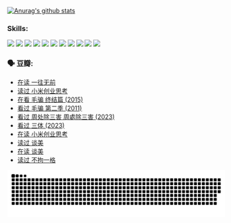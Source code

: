 
[![Anurag's github stats](https://github-readme-stats.vercel.app/api?username=w940853815)](https://github.com/anuraghazra/github-readme-stats)

### Skills:

<code><img height="32" src="https://cdn.jsdelivr.net/npm/simple-icons@v5/icons/python.svg"></code>
<code><img height="32" src="https://cdn.jsdelivr.net/npm/simple-icons@v5/icons/javascript.svg"></code>
<code><img height="32" src="https://cdn.jsdelivr.net/npm/simple-icons@v5/icons/django.svg"></code>
<code><img height="32" src="https://cdn.jsdelivr.net/npm/simple-icons@v5/icons/flask.svg"></code>
<code><img height="32" src="https://cdn.jsdelivr.net/npm/simple-icons@v5/icons/vuetify.svg"></code>
<code><img height="32" src="https://cdn.jsdelivr.net/npm/simple-icons@v5/icons/git.svg"></code>
<code><img height="32" src="https://cdn.jsdelivr.net/npm/simple-icons@v5/icons/docker.svg"></code>
<code><img height="32" src="https://cdn.jsdelivr.net/npm/simple-icons@v5/icons/postgresql.svg"></code>
<code><img height="32" src="https://cdn.jsdelivr.net/npm/simple-icons@v5/icons/elasticsearch.svg"></code>
<code><img height="32" src="https://cdn.jsdelivr.net/npm/simple-icons@v5/icons/macos.svg"></code>
<code><img height="32" src="https://cdn.jsdelivr.net/npm/simple-icons@v5/icons/linux.svg"></code>

### 🗣 豆瓣:

<!-- DOUBAN-ACTIVITIES:START -->
- [在读 一往无前](https://www.douban.com/people/136069238/status/4590507310/?_i=15228347)
- [读过 小米创业思考](https://www.douban.com/people/136069238/status/4590506983/?_i=15228347)
- [在看 毛骗 终结篇‎ (2015)](https://www.douban.com/people/136069238/status/4581971924/?_i=15228347)
- [看过 毛骗 第二季‎ (2011)](https://www.douban.com/people/136069238/status/4581971810/?_i=15228347)
- [看过 周处除三害 周處除三害‎ (2023)](https://www.douban.com/people/136069238/status/4575646701/?_i=15228347)
- [看过 三体‎ (2023)](https://www.douban.com/people/136069238/status/4574263039/?_i=15228347)
- [在读 小米创业思考](https://www.douban.com/people/136069238/status/4572047905/?_i=15228347)
- [读过 谈美](https://www.douban.com/people/136069238/status/4572047629/?_i=15228347)
- [在读 谈美](https://www.douban.com/people/136069238/status/4560861771/?_i=15228347)
- [读过 不拘一格](https://www.douban.com/people/136069238/status/4560861445/?_i=15228347)
<!-- DOUBAN-ACTIVITIES:END -->


![Snake animation](https://raw.githubusercontent.com/w940853815/w940853815/output/github-contribution-grid-snake.svg)

<!--
**w940853815/w940853815** is a ✨ _special_ ✨ repository because its `README.md` (this file) appears on your GitHub profile.

Here are some ideas to get you started:

- 🔭 I’m currently working on ...
- 🌱 I’m currently learning ...
- 👯 I’m looking to collaborate on ...
- 🤔 I’m looking for help with ...
- 💬 Ask me about ...
- 📫 How to reach me: ...
- 😄 Pronouns: ...
- ⚡ Fun fact: ...
-->
